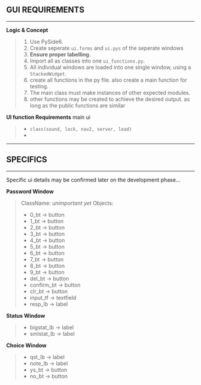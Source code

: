 ## GUI REQUIREMENTS

---

**Logic & Concept**
> 1. Use PySide6.
> 2. Create seperate `ui.forms` and `ui.pys` of the seperate windows
> 3. __Ensure proper labelling.__
> 3. Import all as classes into one `ui_functions.py`.
> 3. All individual windows are loaded into one single window, using a `StackedWidget`.
> 4. create all functions in the py file. also create a main function for testing.
> 5. The main class must make instances of other expected modules.
> 6. other functions may be created to achieve the desired output. as long as the public functions are similar

**UI function Requirements**
main ui
> - `class(sound, lock, nav2, server, load)`
> - 
>
---

## SPECIFICS

---

Specific ui details may be confirmed later on the development phase...

**Password Window**
> ClassName: _unimportant yet_
> Objects:
> - 0_bt        -> button
> - 1_bt        -> button
> - 2_bt        -> button
> - 3_bt        -> button
> - 4_bt        -> button
> - 5_bt        -> button
> - 6_bt        -> button
> - 7_bt        -> button
> - 8_bt        -> button
> - 9_bt        -> button
> - del_bt      -> button
> - confirm_bt  -> button
> - clr_bt      -> button
> - input_tf    -> textfield
> - resp_lb     -> label

**Status Window**
> - bigstat_lb  -> label
> - smlstat_lb  -> label

**Choice Window**
> - qst_lb      -> label
> - note_lb     -> label
> - ys_bt       -> button
> - no_bt       -> button